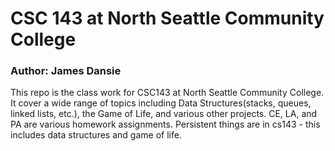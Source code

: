 # CSC 143 at North Seattle Community College
### Author: James Dansie
This repo is the class work for CSC143 at North Seattle Community College. It cover a wide range of topics including Data Structures(stacks, queues, linked lists, etc.), the Game of Life, and various other projects. CE, LA, and PA are various homework assignments. Persistent things are in cs143 - this includes data structures and game of life.